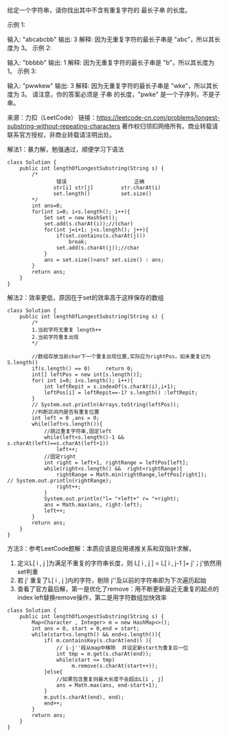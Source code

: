 ﻿给定一个字符串，请你找出其中不含有重复字符的 最长子串 的长度。

示例 1:

输入: "abcabcbb"
输出: 3 
解释: 因为无重复字符的最长子串是 "abc"，所以其长度为 3。
示例 2:

输入: "bbbbb"
输出: 1
解释: 因为无重复字符的最长子串是 "b"，所以其长度为 1。
示例 3:

输入: "pwwkew"
输出: 3
解释: 因为无重复字符的最长子串是 "wke"，所以其长度为 3。
     请注意，你的答案必须是 子串 的长度，"pwke" 是一个子序列，不是子串。

来源：力扣（LeetCode）
链接：https://leetcode-cn.com/problems/longest-substring-without-repeating-characters
著作权归领扣网络所有。商业转载请联系官方授权，非商业转载请注明出处。


解法1：暴力解，勉强通过，顺便学习下语法

```
class Solution {
    public int lengthOfLongestSubstring(String s) {
        /*
                错误                      正确
               str[i] str[j]         str.charAt(i)
               set.length()          set.size()
        */
        int ans=0;
        for(int i=0; i<s.length(); i++){
            Set set = new HashSet();
            set.add(s.charAt(i));//(char)
            for(int j=i+1; j<s.length(); j++){
                if(set.contains(s.charAt(j)))
                    break;
                set.add(s.charAt(j));//char
            }
            ans = set.size()>ans? set.size() : ans;
        }
        return ans;
    }
}
```


解法2：效率更低，原因在于set的效率高于这样保存的数组
```
class Solution {
    public int lengthOfLongestSubstring(String s) {
        /*
        1.当前字符无重复 length++
        2.当前字符重复出现
        */
        
        //数组存放当前char下一个重复出现位置,实际应为rightPos，如未重复记为S.length()
        if(s.length() == 0)     return 0;
        int[] leftPos = new int[s.length()];
        for( int i=0; i<s.length(); i++){
            int leftRepit = s.indexOf(s.charAt(i),i+1);
            leftPos[i] = leftRepit==-1? s.length() :leftRepit;
        }
        // System.out.println(Arrays.toString(leftPos));
        //判断区间内是否有重复位置
        int left = 0 ,ans = 0;
        while(left<s.length()){
            //跳过重复字符串,固定left
            while(left<s.length()-1 && s.charAt(left)==s.charAt(left+1))
                left++;
            //固定right
            int right = left+1, rightRange = leftPos[left];
            while(right<s.length() &&  right<rightRange){
                rightRange = Math.min(rightRange,leftPos[right]);
// System.out.println(rightRange);
                right++;
            }
            System.out.println("l= "+left+" r= "+right);
            ans = Math.max(ans, right-left);
            left++;
        }
        return ans;
    }
}
```
方法3：参考LeetCode题解：本质应该是应用递推关系和双指针求解，

 1. 定义L[ i , j ]为满足不重复的字符串长度，则 L[ i , j ] = L[ i , j-1 ]+ j'；j'依然用set判重
 2. 若 j' 重复了L[ i , j ]内的字符，剔除 j''及以前的字符串即为下次遍历起始
 3. 查看了官方最后解，第一是优化了remove：用不断更新最近无重复的起点的index left替换remove操作，第二是用字符数组加快效率

```
class Solution {
    public int lengthOfLongestSubstring(String s) {
        Map<Character , Integer> m = new HashMap<>();
        int ans = 0, start = 0,end = start;
        while(start<s.length() && end<s.length()){
            if( m.containsKey(s.charAt(end)) ){
                // i-j''段从map中移除  并设定新start为重复后一位
                int tmp = m.get(s.charAt(end));
                while(start <= tmp)
                     m.remove(s.charAt(start++));
            }else{
                //如果包含重复则最大长度不会超出L[i , j]
                ans = Math.max(ans, end-start+1);
            }
            m.put(s.charAt(end), end);
            end++;
        }
        return ans;
    }
}
```

